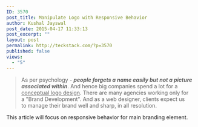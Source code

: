 ```yaml
---
ID: 3570
post_title: Manipulate Logo with Responsive Behavior
author: Kushal Jayswal
post_date: 2015-04-17 11:33:13
post_excerpt: ""
layout: post
permalink: http://teckstack.com/?p=3570
published: false
views:
  - "5"
---
```

<blockquote>As per psychology - <strong><em>people forgets a name easily but not a picture associated within</em></strong>. And hence big companies spend a lot for a <span style="text-decoration: underline">conceptual logo design</span>. There are many agencies working only for a "Brand Development". And as a web designer, clients expect us to manage their brand well and sharp, in all resolution.</blockquote>
This article will focus on responsive behavior for main branding element.